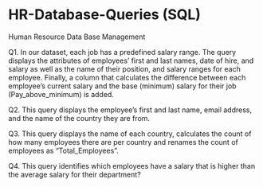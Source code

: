 # HR-Database-Queries (SQL)
Human Resource Data Base Management

Q1. In our dataset, each job has a predefined salary range. The query displays the attributes of employees’ first and last names, date of hire, and salary as well as the name of their position, and salary ranges for each employee. Finally, a column that calculates the difference between each employee’s current salary and the base (minimum) salary for their job (Pay_above_minimum) is added.

Q2. This query displays the employee’s first and last name, email address, and the name of the country they are from.

Q3. This query displays the name of each country, calculates the count of how many employees there are per country and renames the count of employees as “Total_Employees”.

Q4. This query identifies which employees have a salary that is higher than the average salary for their department?

